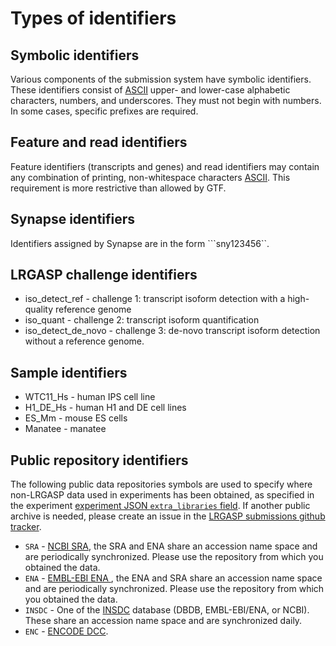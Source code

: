 # Types of identifiers

## Symbolic identifiers

Various components of the submission system have symbolic identifiers.  These identifiers consist of [ASCII](https://en.wikipedia.org/wiki/ASCII) upper- and lower-case alphabetic characters, numbers, and underscores.  They must not begin with numbers.  In some cases, specific prefixes are required.

## Feature and read identifiers

Feature identifiers (transcripts and genes) and read identifiers may contain any combination of printing, non-whitespace characters [ASCII](https://en.wikipedia.org/wiki/ASCII).  This requirement is more restrictive than allowed by GTF.

## Synapse identifiers

Identifiers assigned by Synapse are in the form ```sny123456``.

## LRGASP challenge identifiers

* iso_detect_ref - challenge 1: transcript isoform detection with a high-quality reference genome
* iso_quant - challenge 2: transcript isoform quantification
* iso_detect_de_novo - challenge 3: de-novo transcript isoform detection without a reference genome.

## Sample identifiers

* WTC11_Hs - human IPS cell line
* H1_DE_Hs - human H1 and DE cell lines
* ES_Mm - mouse ES cells
* Manatee - manatee

## Public repository identifiers
The following public data repositories symbols are used to specify where non-LRGASP
data used in experiments has been obtained, as specified in the experiment 
[experiment JSON ``extra_libraries`` field](meta-identifiers.md#experiment.json).
If another public archive is needed, please create an  issue in the 
[LRGASP submissions github tracker](https://github.com/LRGASP/lrgasp-submissions/issues).

* ``SRA`` - [NCBI SRA](https://www.ncbi.nlm.nih.gov/sra/), the SRA and ENA share an accession name space and are periodically synchronized.  Please use the repository from which you obtained the data.
* ``ENA`` - [EMBL-EBI ENA ](https://www.ebi.ac.uk/ena/), the ENA and SRA share an accession name space and are periodically synchronized.  Please use the repository from which you obtained the data.
* ``INSDC`` - One of the [INSDC](http://www.insdc.org/) database (DBDB, EMBL-EBI/ENA, or NCBI).  These  share an accession name space and are synchronized daily.
* ``ENC`` - [ENCODE DCC](https://www.encodeproject.org/).
